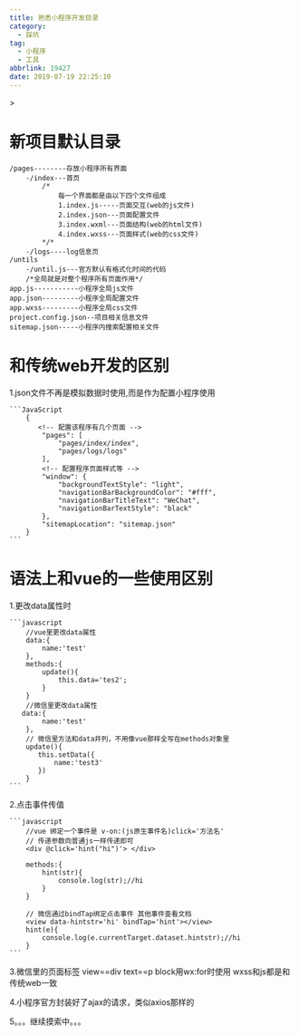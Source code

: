 ```yaml
---
title: 熟悉小程序开发目录
category:
  - 踩坑
tag:
  - 小程序
  - 工具
abbrlink: 19427
date: 2019-07-19 22:25:10
---
```


<link rel="stylesheet" href="/css/prism.css"/>>
<script src="../source/js/prism.js"></script>

# 新项目默认目录

    /pages--------存放小程序所有界面
        -/index---首页
            /*
                每一个界面都是由以下四个文件组成
                1.index.js-----页面交互(web的js文件)
                2.index.json---页面配置文件
                3.index.wxml---页面结构(web的html文件)
                4.index.wxss---页面样式(web的css文件)
            */*
        -/logs----log信息页
    /untils
        -/until.js---官方默认有格式化时间的代码
        /*全局就是对整个程序所有页面作用*/
    app.js-----------小程序全局js文件
    app.json---------小程序全局配置文件
    app.wxss---------小程序全局css文件
    project.config.json--项目相关信息文件
    sitemap.json-----小程序内搜索配置相关文件
<!-- more -->

# 和传统web开发的区别


1.json文件不再是模拟数据时使用,而是作为配置小程序使用
    
    ```JavaScript
        {
           <!-- 配置该程序有几个页面 -->
            "pages": [
                "pages/index/index",
                "pages/logs/logs"
            ],
            <!-- 配置程序页面样式等 -->
            "window": {
                "backgroundTextStyle": "light",
                "navigationBarBackgroundColor": "#fff",
                "navigationBarTitleText": "WeChat",
                "navigationBarTextStyle": "black"
            },
            "sitemapLocation": "sitemap.json"
        }
    ```
# 语法上和vue的一些使用区别

1.更改data属性时

    ```javascript
        //vue里更改data属性
        data:{
            name:'test'
        },
        methods:{
            update(){
                this.data='tes2';
            }
        }
        //微信里更改data属性
       data:{
            name:'test'
        },
        // 微信里方法和data并列，不用像vue那样全写在methods对象里
        update(){
           this.setData({
               name:'test3'
           })
        }
    ```
2.点击事件传值

    ```javascript
        //vue 绑定一个事件是 v-on:(js原生事件名)click='方法名'
        // 传递参数向普通js一样传递即可
        <div @click='hint("hi")'> </div>

        methods:{
            hint(str){
                console.log(str);//hi
            }
        }

        // 微信通过bindTap绑定点击事件 其他事件查看文档 
        <view data-hintstr='hi' bindTap='hint'></view>
        hint(e){
            console.log(e.currentTarget.dataset.hintstr);//hi
        }
    ```

3.微信里的页面标签
    view==div
    text==p
    block用wx:for时使用
    wxss和js都是和传统web一致

4.小程序官方封装好了ajax的请求，类似axios那样的

5。。。继续摸索中。。。

